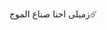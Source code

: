 زميلى احنا صناع الموج☄️

<!---
3omar10/3omar10 is a ✨ special ✨ repository because its `README.md` (this file) appears on your GitHub profile.
You can click the Preview link to take a look at your changes.
--->
